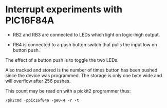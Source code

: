 # Interrupt experiments with PIC16F84A

- RB2 and RB3 are connected to LEDs which light
  on logic-high output.

- RB4 is connected to a push button switch that
  pulls the input low on button push.

The effect of a button push is to toggle the two
LEDs.

Also tracked and stored is the number of times button
has been pushed since the device was programmed. The storage is
only one byte wide and will overflow after 256 pushes.

This count may be read on with a pickit2 programmer thus:
```
/pk2cmd -ppic16f84a -ge0-4 -r -t
```
